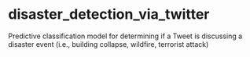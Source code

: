 # disaster_detection_via_twitter
Predictive classification model for determining if a Tweet is discussing a disaster event (i.e., building collapse, wildfire, terrorist attack)
